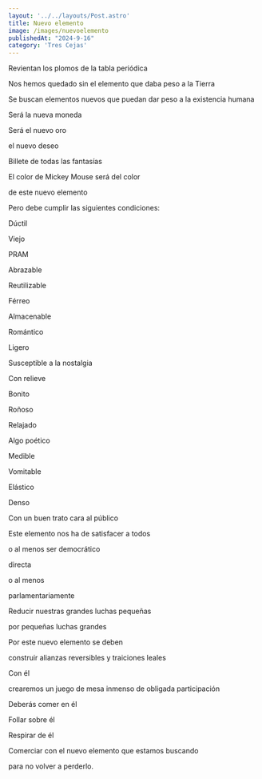 ```yaml
---
layout: '../../layouts/Post.astro'
title: Nuevo elemento
image: /images/nuevoelemento
publishedAt: "2024-9-16"
category: 'Tres Cejas'
---
```


Revientan los plomos de la tabla periódica

Nos hemos quedado sin el elemento que daba peso a la Tierra

Se buscan elementos nuevos que puedan dar peso a la existencia humana

Será la nueva moneda

Será el nuevo oro

el nuevo deseo

Billete de todas las fantasías

El color de Mickey Mouse será del color

de este nuevo elemento

Pero debe cumplir las siguientes condiciones:

Dúctil

Viejo

PRAM

Abrazable

Reutilizable

Férreo

Almacenable

Romántico

Ligero

Susceptible a la nostalgia

Con relieve

Bonito

Roñoso

Relajado

Algo poético

Medible

Vomitable

Elástico

Denso

Con un buen trato cara al público

Este elemento nos ha de satisfacer a todos

o al menos ser democrático

directa

o al menos

parlamentariamente

Reducir nuestras grandes luchas pequeñas

por pequeñas luchas grandes

Por este nuevo elemento se deben

construir alianzas reversibles y traiciones leales

Con él

crearemos un juego de mesa inmenso de obligada participación

Deberás comer en él

Follar sobre él

Respirar de él

Comerciar con el nuevo elemento que estamos buscando

para no volver a perderlo.

